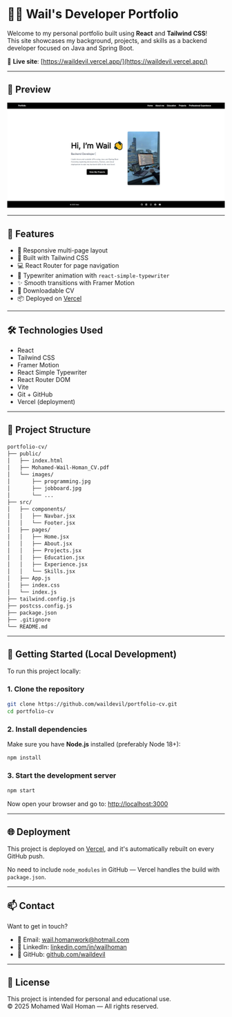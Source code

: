 # 🧑‍💻 Wail's Developer Portfolio

Welcome to my personal portfolio built using **React** and **Tailwind CSS**!  
This site showcases my background, projects, and skills as a backend developer focused on Java and Spring Boot.

🔗 **Live site**: [https://waildevil.vercel.app/](https://waildevil.vercel.app/)

---

## 📸 Preview

![Screenshot](public/images/portfolio-screenshot.png)

---

## 🚀 Features

- 🔁 Responsive multi-page layout
- 🎨 Built with Tailwind CSS
- 💻 React Router for page navigation
- 🧠 Typewriter animation with `react-simple-typewriter`
- ✨ Smooth transitions with Framer Motion
- 📄 Downloadable CV
- 📦 Deployed on [Vercel](https://vercel.com)

---

## 🛠️ Technologies Used

- React
- Tailwind CSS
- Framer Motion
- React Simple Typewriter
- React Router DOM
- Vite
- Git + GitHub
- Vercel (deployment)

---

## 📁 Project Structure

```text
portfolio-cv/
├── public/
│   ├── index.html
│   ├── Mohamed-Wail-Homan_CV.pdf
│   └── images/
│       ├── programming.jpg
│       ├── jobboard.jpg
│       └── ...
├── src/
│   ├── components/
│   │   ├── Navbar.jsx
│   │   └── Footer.jsx
│   ├── pages/
│   │   ├── Home.jsx
│   │   ├── About.jsx
│   │   ├── Projects.jsx
│   │   ├── Education.jsx
│   │   ├── Experience.jsx
│   │   └── Skills.jsx
│   ├── App.js
│   ├── index.css
│   └── index.js
├── tailwind.config.js
├── postcss.config.js
├── package.json
├── .gitignore
└── README.md
```

---

## 🧪 Getting Started (Local Development)

To run this project locally:

### 1. Clone the repository

```bash
git clone https://github.com/waildevil/portfolio-cv.git
cd portfolio-cv
```

### 2. Install dependencies

Make sure you have **Node.js** installed (preferably Node 18+):

```bash
npm install
```

### 3. Start the development server

```bash
npm start
```

Now open your browser and go to: [http://localhost:3000](http://localhost:3000)

---

## 🌐 Deployment

This project is deployed on [Vercel](https://vercel.com), and it's automatically rebuilt on every GitHub push.

No need to include `node_modules` in GitHub — Vercel handles the build with `package.json`.

---

## 📫 Contact

Want to get in touch?

- 📧 Email: [wail.homanwork@hotmail.com](mailto:wail.homanwork@hotmail.com)
- 🔗 LinkedIn: [linkedin.com/in/wailhoman](https://www.linkedin.com/in/wailhoman)
- 🐙 GitHub: [github.com/waildevil](https://github.com/waildevil)

---

## 📄 License

This project is intended for personal and educational use.  
© 2025 Mohamed Wail Homan — All rights reserved.
